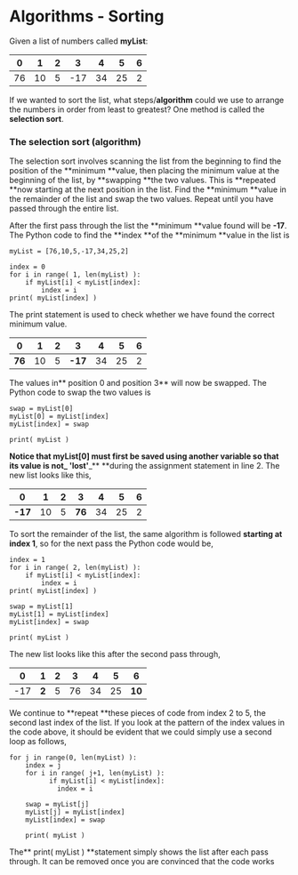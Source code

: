 # Algorithms - Sorting

Given a list of numbers called **myList**:

| 0 | 1 | 2 | 3 | 4 | 5 | 6 |
| :---: | :---: | :---: | :---: | :---: | :---: | :---: |
| 76 | 10 | 5 | -17 | 34 | 25 | 2 |

  
If we wanted to sort the list, what steps/**algorithm** could we use to arrange the numbers in order from least to greatest? One method is called the **selection sort**.

### The selection sort \(algorithm\)

The selection sort involves scanning the list from the beginning to find the position of the **minimum **value, then placing the minimum value at the beginning of the list, by **swapping **the two values. This is **repeated **now starting at the next position in the list. Find the **minimum **value in the remainder of the list and swap the two values. Repeat until you have passed through the entire list.

After the first pass through the list the **minimum **value found will be **-17**. The Python code to find the **index **of the **minimum **value in the list is

```
myList = [76,10,5,-17,34,25,2]

index = 0
for i in range( 1, len(myList) ):
	if myList[i] < myList[index]:
    	index = i
print( myList[index] )
```

The print statement is used to check whether we have found the correct minimum value.

| 0 | 1 | 2 | 3 | 4 | 5 | 6 |
| :---: | :---: | :---: | :---: | :---: | :---: | :---: |
| **76** | 10 | 5 | **-17** | 34 | 25 | 2 |

The values in** position 0 and position 3** will now be swapped. The Python code to swap the two values is

```
swap = myList[0]
myList[0] = myList[index]
myList[index] = swap

print( myList )
```

**Notice **that myList\[0\] must first be saved using another variable so that its value is not_** 'lost'**_** **during the assignment statement in line 2.  The new list looks like this,

| 0 | 1 | 2 | 3 | 4 | 5 | 6 |
| :---: | :---: | :---: | :---: | :---: | :---: | :---: |
| **-17** | 10 | 5 | **76** | 34 | 25 | 2 |

To sort the remainder of the list, the same algorithm is followed **starting at index 1**, so for the next pass the Python code would be,

```
index = 1
for i in range( 2, len(myList) ):
	if myList[i] < myList[index]:
    	index = i
print( myList[index] )

swap = myList[1]
myList[1] = myList[index]
myList[index] = swap

print( myList )
```

The new list looks like this after the second pass through,

| 0 | 1 | 2 | 3 | 4 | 5 | 6 |
| :---: | :---: | :---: | :---: | :---: | :---: | :---: |
| -17 | **2** | 5 | 76 | 34 | 25 | **10** |

We continue to **repeat **these pieces of code from index 2 to 5, the second last index of the list.  If you look at the pattern of the index values in the code above, it should be evident that we could simply use a second loop as follows,

```
for j in range(0, len(myList) ):
	index = j
	for i in range( j+1, len(myList) ):
    	  if myList[i] < myList[index]:
          	index = i

	swap = myList[j]
	myList[j] = myList[index]
	myList[index] = swap

	print( myList )
```

The** print\( myList \) **statement simply shows the list after each pass through.  It can be removed once you are convinced that the code works

